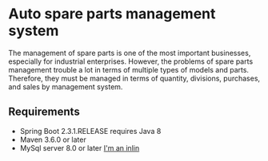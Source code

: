 # Auto spare parts management system
The management of spare parts is one of the most important businesses, especially for industrial enterprises. However, the problems of spare parts management trouble a lot in terms of multiple types of models and parts. Therefore, they must be managed in terms of quantity, divisions, purchases, and sales by management system.
## Requirements
* Spring Boot 2.3.1.RELEASE requires Java 8 
* Maven 3.6.0 or later
* MySql server 8.0 or later [I'm an inlin](https://corlewsolutions.com/articles/article-21-how-to-install-mysql-server-5-6-on-windows-7-development-machine)  

